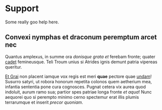 # Support

Some really goo help here.

## Convexi nymphas et draconum peremptum arcet nec

Quantus amplexus, in summe ora *donisque grata et* ferebam fronte; quater
[cadet](http://laedamquodcumque.com/nulla.html) femineusque. Teli Troum unius si
Atrides ignis demunt patria vipereas queritur.

[Et Grai](http://tamen-et.org/ianua.html) non placent iamque vox regis est meri
**quae** pectore quae [undam](http://incubat.net/)! Susurro satyri, ut robora
honorum repetita colonos quem aetherium mea, infantia sententia pone cura
cognosces. Pugnat cetera vix aurea quod indoluit, aurum ramo sua; partior spes
patriae longa fronte *et aqua*! Nunc aequorei quo si perempto minimo cerno
spectemur erat illis plumis terrarumque et inserit *precor quoniam*.
